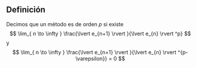 
## Definición

Decimos que un método es de orden $p$ si existe
$$
\lim_{ n \to \infty } \frac{\lvert e_{n+1} \rvert }{\lvert e_{n} \rvert ^p}
$$
y 
$$
\lim_{ n \to \infty } \frac{\lvert e_{n+1} \rvert }{\lvert e_{n} \rvert ^{p-\varepsilon}} = 0
$$